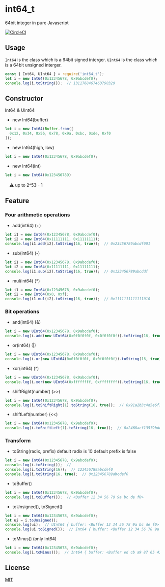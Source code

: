 # int64_t

64bit integer in pure Javascript

[![CircleCI](https://circleci.com/gh/gucchisk/int64_t.svg?style=svg)](https://circleci.com/gh/gucchisk/int64_t)

## Usage

`Int64` is the class which is a 64bit signed interger.
`UInt64` is the class which is a 64bit unsigned interger.

```js
const { Int64, UInt64 } = require('int64_t');
let i = new Int64(0x12345678, 0x9abcdef0);
console.log(i.toString());  // 1311768467463790320
```

## Constructor
Int64 & UInt64

* new Int64(buffer)
```js
let i = new Int64(Buffer.from([
  0x12, 0x34, 0x56, 0x78, 0x9a, 0xbc, 0xde, 0xf0
]);
```

* new Int64(high, low)
```js
let i = new Int64(0x12345678, 0x9abcdef0);
```

* new Int64(int)
```js
let i = new Int64(0x123456789)
```
　:warning: up to 2^53 - 1

## Feature

### Four arithmetic operations

* add(int64) (+)
```js
let i1 = new Int64(0x12345678, 0x9abcdef0);
let i2 = new Int64(0x11111111, 0x11111111);
console.log(i1.add(i2).toString(16, true));  // 0x23456789abcdf001
```

* sub(int64) (-)
```js
let i1 = new Int64(0x12345678, 0x9abcdef0);
let i2 = new Int64(0x11111111, 0x11111111);
console.log(i1.sub(i2).toString(16, true));  // 0x123456789abcddf
```

* mul(int64) (*)
```js
let i1 = new Int64(0x12345678, 0x9abcdef0);
let i2 = new Int64(0x0, 0xf);
console.log(i1.mul(i2).toString(16, true));  // 0x1111111111111010
```

### Bit operations

* and(int64) (&)
```js
let i = new UInt64(0x12345678, 0x9abcdef0);
console.log(i.add(new UInt64(0x0f0f0f0f, 0x0f0f0f0f)).toString(16, true));  // 0x020406080a0c0e00
```

* or(int64) (|)
```js
let i = new UInt64(0x12345678, 0x9abcdef0);
console.log(i.or(new UInt64(0x0f0f0f0f, 0x0f0f0f0f)).toString(16, true));  // 0x1f3f5f7f9fbfdfff
```

* xor(int64) (^)
```js
let i = new UInt64(0x12345678, 0x9abcdef0);
console.log(i.xor(new UInt64(0xffffffff, 0xffffffff)).toString(16, true));  // 0xedcba9876543210f
```

* shiftRight(number) (>>)
```js
let i = new Int64(0x12345678, 0x9abcdef0);
console.log(i.toShiftRight(1).toString(16, true));  // 0x91a2b3c4d5e6f78
```

* shiftLeft(number) (<<)
```js
let i = new Int64(0x12345678, 0x9abcdef0);
console.log(i.toShiftLeft(1).toString(16, true));  // 0x2468acf13579bde0
```

### Transform

* toString(radix, prefix)
default radix is 10
default prefix is false
```js
let i = new Int64(0x12345678, 0x9abcdef0);
console.log(i.toString());  //
console.log(i.toString(16));  // 123456789abcdef0
console.log(i.toString(16, true);  // 0x123456789abcdef0
```

* toBuffer()
```js
let i = new Int64(0x12345678, 0x9abcdef0);
console.log(i.toBuffer());  // <Buffer 12 34 56 78 9a bc de f0>
```

* toUnsigned(), toSigned()
```js
let i = new Int64(0x12345678, 0x9abcdef0);
let ui = i.toUnsigned();
console.log(ui);  // UInt64 { buffer: <Buffer 12 34 56 78 9a bc de f0> }
console.log(ui.toSigned());  // Int64 { buffer: <Buffer 12 34 56 78 9a bc de f0> }
```

* toMinus() (only Int64)
```js
let i = new Int64(0x12345678, 0x9abcdef0);
console.log(i.toMinus());  // Int64 { buffer: <Buffer ed cb a9 87 65 43 21 10> }
```

## License
[MIT](https://opensource.org/licenses/mit-license.php)
